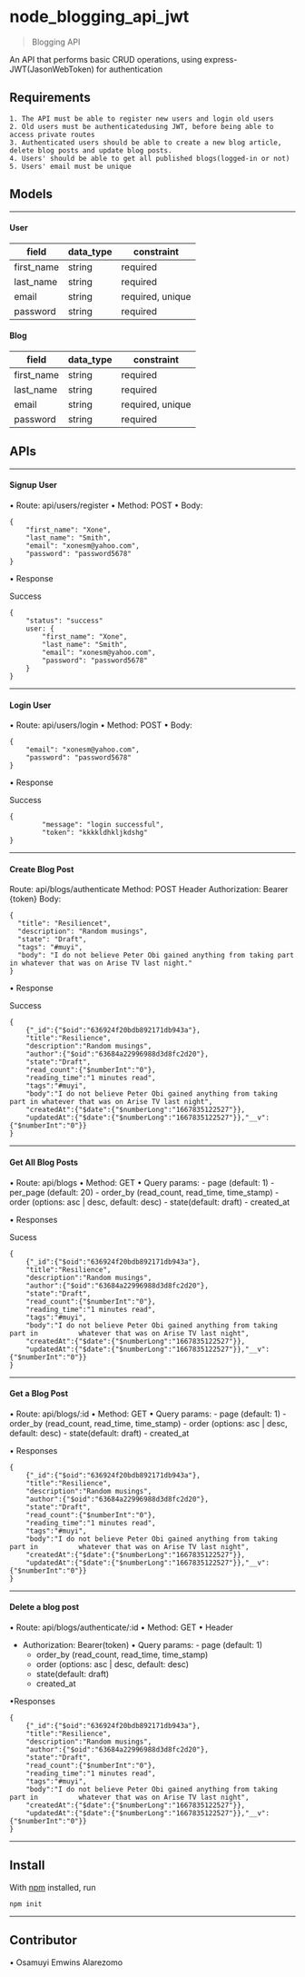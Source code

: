 # node_blogging_api_jwt

> Blogging API

An API that performs basic CRUD operations, using express-JWT(JasonWebToken) for authentication

## Requirements

    1. The API must be able to register new users and login old users
    2. Old users must be authenticatedusing JWT, before being able to access private routes
    3. Authenticated users should be able to create a new blog article, delete blog posts and update blog posts.
    4. Users' should be able to get all published blogs(logged-in or not)
    5. Users' email must be unique

## Models

---

#### User

| field      | data_type | constraint       |
| ---------- | --------- | ---------------- |
| first_name | string    | required         |
| last_name  | string    | required         |
| email      | string    | required, unique |
| password   | string    | required         |

#### Blog

| field      | data_type | constraint       |
| ---------- | --------- | ---------------- |
| first_name | string    | required         |
| last_name  | string    | required         |
| email      | string    | required, unique |
| password   | string    | required         |

## APIs

---

#### Signup User

&bull; Route: api/users/register
&bull; Method: POST
&bull; Body:

```
{
	"first_name": "Xone",
	"last_name": "Smith",
	"email": "xonesm@yahoo.com",
	"password": "password5678"
}
```

&bull; Response

Success

```
{
	"status": "success"
	user: {
		"first_name": "Xone",
		"last_name": "Smith",
		"email": "xonesm@yahoo.com",
		"password": "password5678"
	}
}
```

---

#### Login User

&bull; Route: api/users/login
&bull; Method: POST
&bull; Body:

```
{
	"email": "xonesm@yahoo.com",
	"password": "password5678"
}
```

&bull; Response

Success

```
{
		"message": "login successful",
		"token": "kkkkldhkljkdshg"
}
```

---

#### Create Blog Post

Route: api/blogs/authenticate
Method: POST
Header
Authorization: Bearer {token}
Body:

```
{
  "title": "Resiliencet",
  "description": "Random musings",
  "state": "Draft",
  "tags": "#muyi",
  "body": "I do not believe Peter Obi gained anything from taking part in whatever that was on Arise TV last night."
}
```

&bull; Response

Success

```
{
    {"_id":{"$oid":"636924f20bdb892171db943a"},
    "title":"Resilience",
    "description":"Random musings",
    "author":{"$oid":"63684a22996988d3d8fc2d20"},
    "state":"Draft",
    "read_count":{"$numberInt":"0"},
    "reading_time":"1 minutes read",
    "tags":"#muyi",
    "body":"I do not believe Peter Obi gained anything from taking part in whatever that was on Arise TV last night",
    "createdAt":{"$date":{"$numberLong":"1667835122527"}},
    "updatedAt":{"$date":{"$numberLong":"1667835122527"}},"__v":{"$numberInt":"0"}}
}
```

---

#### Get All Blog Posts

&bull; Route: api/blogs
&bull; Method: GET
&bull; Query params: - page (default: 1) - per_page (default: 20) - order_by (read_count, read_time, time_stamp) - order (options: asc | desc, default: desc) - state(default: draft) - created_at

&bull; Responses

Sucess

```
{
    {"_id":{"$oid":"636924f20bdb892171db943a"},
    "title":"Resilience",
    "description":"Random musings",
    "author":{"$oid":"63684a22996988d3d8fc2d20"},
    "state":"Draft",
    "read_count":{"$numberInt":"0"},
    "reading_time":"1 minutes read",
    "tags":"#muyi",
    "body":"I do not believe Peter Obi gained anything from taking part in 			whatever that was on Arise TV last night",
    "createdAt":{"$date":{"$numberLong":"1667835122527"}},
    "updatedAt":{"$date":{"$numberLong":"1667835122527"}},"__v":{"$numberInt":"0"}}
}
```

---

#### Get a Blog Post

&bull; Route: api/blogs/:id
&bull; Method: GET
&bull; Query params: - page (default: 1) - order_by (read_count, read_time, time_stamp) - order (options: asc | desc, default: desc) - state(default: draft) - created_at

&bull; Responses

```
{
    {"_id":{"$oid":"636924f20bdb892171db943a"},
    "title":"Resilience",
    "description":"Random musings",
    "author":{"$oid":"63684a22996988d3d8fc2d20"},
    "state":"Draft",
    "read_count":{"$numberInt":"0"},
    "reading_time":"1 minutes read",
    "tags":"#muyi",
    "body":"I do not believe Peter Obi gained anything from taking part in 			whatever that was on Arise TV last night",
    "createdAt":{"$date":{"$numberLong":"1667835122527"}},
    "updatedAt":{"$date":{"$numberLong":"1667835122527"}},"__v":{"$numberInt":"0"}}
}
```

---

#### Delete a blog post

&bull; Route: api/blogs/authenticate/:id
&bull; Method: GET
&bull; Header

- Authorization: Bearer(token)
  &bull; Query params: - page (default: 1)
  - order_by (read_count, read_time, time_stamp)
  - order (options: asc | desc, default: desc)
  - state(default: draft)
  - created_at

&bull;Responses

```
{
    {"_id":{"$oid":"636924f20bdb892171db943a"},
    "title":"Resilience",
    "description":"Random musings",
    "author":{"$oid":"63684a22996988d3d8fc2d20"},
    "state":"Draft",
    "read_count":{"$numberInt":"0"},
    "reading_time":"1 minutes read",
    "tags":"#muyi",
    "body":"I do not believe Peter Obi gained anything from taking part in 			whatever that was on Arise TV last night",
    "createdAt":{"$date":{"$numberLong":"1667835122527"}},
    "updatedAt":{"$date":{"$numberLong":"1667835122527"}},"__v":{"$numberInt":"0"}}
}
```

---

## Install

With [npm](https://npmjs.org/) installed, run

`npm init`

---

## Contributor

&bull; Osamuyi Emwins Alarezomo

